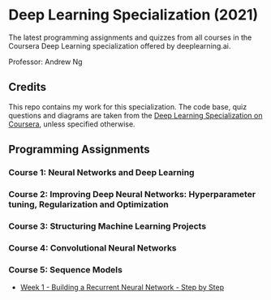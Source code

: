 # Deep Learning Specialization (2021)

The latest programming assignments and quizzes from all courses in the Coursera Deep Learning specialization offered by deeplearning.ai.

Professor: Andrew Ng

## Credits

This repo contains my work for this specialization. The code base, quiz questions and diagrams are taken from the [Deep Learning Specialization on Coursera](https://www.coursera.org/specializations/deep-learning), unless specified otherwise.

## Programming Assignments

### Course 1: Neural Networks and Deep Learning

### Course 2: Improving Deep Neural Networks: Hyperparameter tuning, Regularization and Optimization

### Course 3: Structuring Machine Learning Projects

### Course 4: Convolutional Neural Networks

### Course 5: Sequence Models
  - [Week 1 - Building a Recurrent Neural Network - Step by Step](https://colab.research.google.com/github/OpenBanboo/Deep-Learning-Specialization/blob/main/Course5-Sequence-Models/Assignments/Week%201/W1A1_Building_a_Recurrent_Neural_Network_Step_by_Step/Building_a_Recurrent_Neural_Network_Step_by_Step.ipynb)